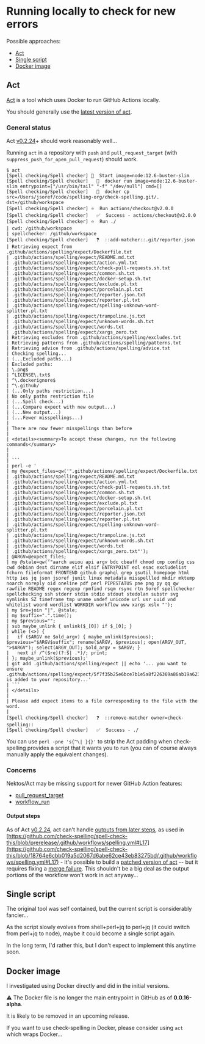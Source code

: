 # Running locally to check for new errors

Possible approaches:

* [Act](#act)
* [Single script](#Single-script)
* [Docker image](#Docker-image)

## Act

[Act](https://github.com/nektos/act) is a tool which uses Docker to run GitHub Actions locally.

You should generally use the [latest version of act](https://github.com/nektos/act/releases/latest).

### General status
Act [v0.2.24](https://github.com/nektos/act/releases/tag/v0.2.24)+ should work reasonably well...

Running `act` in a repository with `push` and `pull_request_target` (with `suppress_push_for_open_pull_request`) should work.

```
$ act
[Spell checking/Spell checker] 🚀  Start image=node:12.6-buster-slim
[Spell checking/Spell checker]   🐳  docker run image=node:12.6-buster-slim entrypoint=["/usr/bin/tail" "-f" "/dev/null"] cmd=[]
[Spell checking/Spell checker]   🐳  docker cp src=/Users/jsoref/code/spelling-org/check-spelling.git/. dst=/github/workspace
[Spell checking/Spell checker] ⭐  Run actions/checkout@v2.0.0
[Spell checking/Spell checker]   ✅  Success - actions/checkout@v2.0.0
[Spell checking/Spell checker] ⭐  Run ./
| cwd: /github/workspace
| spellchecker: /github/workspace
[Spell checking/Spell checker]   ❓  ::add-matcher::.git/reporter.json
| Retrieving expect from .github/actions/spelling/expect/Dockerfile.txt
| .github/actions/spelling/expect/README.md.txt
| .github/actions/spelling/expect/action.yml.txt
| .github/actions/spelling/expect/check-pull-requests.sh.txt
| .github/actions/spelling/expect/common.sh.txt
| .github/actions/spelling/expect/docker-setup.sh.txt
| .github/actions/spelling/expect/exclude.pl.txt
| .github/actions/spelling/expect/porcelain.pl.txt
| .github/actions/spelling/expect/reporter.json.txt
| .github/actions/spelling/expect/reporter.pl.txt
| .github/actions/spelling/expect/spelling-unknown-word-splitter.pl.txt
| .github/actions/spelling/expect/trampoline.js.txt
| .github/actions/spelling/expect/unknown-words.sh.txt
| .github/actions/spelling/expect/words.txt
| .github/actions/spelling/expect/xargs_zero.txt
| Retrieving excludes from .github/actions/spelling/excludes.txt
| Retrieving patterns from .github/actions/spelling/patterns.txt
| Retrieving advice from .github/actions/spelling/advice.txt
| Checking spelling...
| (...Excluded paths...)
| Excluded paths:
| \.png$
| ^LICENSE\.txt$
| ^\.dockerignore$
| ^\.github/
| (...Only paths restriction...)
| No only paths restriction file
| (...Spell check...)
| (...Compare expect with new output...)
| (...New output...)
| (...Fewer misspellings...)
|
| There are now fewer misspellings than before
|
| <details><summary>To accept these changes, run the following commands</summary>
|
|
| ```
| perl -e '
| my @expect_files=qw('".github/actions/spelling/expect/Dockerfile.txt
| .github/actions/spelling/expect/README.md.txt
| .github/actions/spelling/expect/action.yml.txt
| .github/actions/spelling/expect/check-pull-requests.sh.txt
| .github/actions/spelling/expect/common.sh.txt
| .github/actions/spelling/expect/docker-setup.sh.txt
| .github/actions/spelling/expect/exclude.pl.txt
| .github/actions/spelling/expect/porcelain.pl.txt
| .github/actions/spelling/expect/reporter.json.txt
| .github/actions/spelling/expect/reporter.pl.txt
| .github/actions/spelling/expect/spelling-unknown-word-splitter.pl.txt
| .github/actions/spelling/expect/trampoline.js.txt
| .github/actions/spelling/expect/unknown-words.sh.txt
| .github/actions/spelling/expect/words.txt
| .github/actions/spelling/expect/xargs_zero.txt"');
| @ARGV=@expect_files;
| my @stale=qw('"aarch aeiou api argv bdc cbeaff chmod cmp config css cwd debian dest dirname elif elsif ENTRYPOINT eol esac excludelist fchurn fileformat FRONTEND github graphql grep gsutil homepage html http ies jq json jsoref junit linux metadata misspellled mkdir mktemp noarch noreply oid oneline pdf perl PIPESTATUS pne png py qq qw rawfile README regex regexp rpmfind rsqm rsync rtn Soref spellchecker spellchecking ssh stderr stdin stdio stdout stedolan substr svg symlinks SZ timeframe tmp uname undef unicode url usr uuid vnd whitelist woord wordlist WORKDIR workflow www xargs xslx "');
| my $re=join "|", @stale;
| my $suffix=".".time();
| my $previous="";
| sub maybe_unlink { unlink($_[0]) if $_[0]; }
| while (<>) {
|   if ($ARGV ne $old_argv) { maybe_unlink($previous); $previous="$ARGV$suffix"; rename($ARGV, $previous); open(ARGV_OUT, ">$ARGV"); select(ARGV_OUT); $old_argv = $ARGV; }
|   next if /^($re)(?:$| .*)/; print;
| }; maybe_unlink($previous);'
| git add .github/actions/spelling/expect || echo '... you want to ensure .github/actions/spelling/expect/5f7f35b25e6bce7b1e5a8f226369a86ab19a623e.txt is added to your repository...'
| ```
| </details>
|
| Please add expect items to a file corresponding to the file with the word.
|
[Spell checking/Spell checker]   ❓  ::remove-matcher owner=check-spelling::
[Spell checking/Spell checker]   ✅  Success - ./
```

You can use `perl -pne 's{^\| }{}'` to strip the Act padding when check-spelling provides a script that it wants you to run (you can of course always manually apply the equivalent changes).

### Concerns

Nektos/Act may be missing support for newer GitHub Action features:

* [pull_request_target](https://github.blog/2020-08-03-github-actions-improvements-for-fork-and-pull-request-workflows/)
* [workflow_run](https://github.blog/2020-08-03-github-actions-improvements-for-fork-and-pull-request-workflows/)

#### Output steps
As of Act [v0.2.24](https://github.com/nektos/act/releases/tag/v0.2.24), act can't handle [outputs from later steps](https://github.com/nektos/act/issues/758), as used in [https://github.com/check-spelling/spell-check-this/blob/prerelease/.github/workflows/spelling.yml#L17](https://github.com/check-spelling/spell-check-this/blob/18764e6cbb019a5d2067d6abe62ce43eb83275bd/.github/workflows/spelling.yml#L17) - It's possible to build a [patched version of act](https://github.com/ChristopherHX/act/commit/4c692919754ab0a72b340604e2c5c597e95f463a) -- but it requires fixing a [merge failure](https://github.com/jsoref/act/commit/a8f69e39d9b534d4eef09f37ab0d082cd308bb00). This shouldn't be a big deal as the output portions of the workflow won't work in act anyway...


## Single script

The original tool was self contained, but the current script is considerably fancier...

As the script slowly evolves from shell+perl+jq to perl+jq (it could switch from perl+jq to node), maybe it could become a single script again.

In the long term, I'd rather this, but I don't expect to implement this anytime soon.

## Docker image

I investigated using Docker directly and did in the initial versions.

⚠️ The Docker file is no longer the main entrypoint in GitHub as of **0.0.16-alpha**.

It is likely to be removed in an upcoming release.

If you want to use check-spelling in Docker, please consider using `act` which wraps Docker...